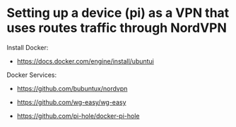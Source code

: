 # Setting up a device (pi) as a VPN that uses routes traffic through NordVPN

Install Docker:
- https://docs.docker.com/engine/install/ubuntui

Docker Services:

- https://github.com/bubuntux/nordvpn

- https://github.com/wg-easy/wg-easy

- https://github.com/pi-hole/docker-pi-hole
